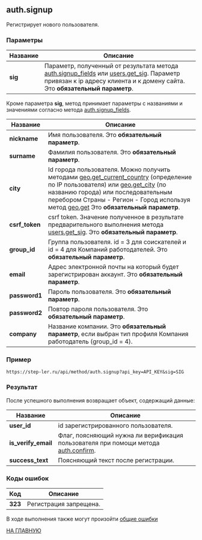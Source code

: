 ## auth.signup

Регистрирует нового пользователя.


### Параметры

| Название |Описание |
|----|----|
| **sig** | Параметр, полученный от результата метода [auth.signup_fields](/auth/signup_fields.md) или [users.get_sig](/users/get_sig.md). Параметр привязан к ip адресу клиента и к домену сайта. Это **обязательный параметр**. |

Кроме параметра **sig**, метод принимает параметры с названиями и значениями согласно метода [auth.signup_fields](/auth/signup_fields.md).

| Название |Описание |
|----|----|
| **nickname** | Имя пользователя. Это **обязательный параметр**. |
| **surname** | Фамилия пользователя. Это **обязательный параметр**. |
| **city** | Id города пользователя. Можно получить методами [geo.get_current_country](/geo/get_current_country.md) (определение по IP пользователя) или [geo.get_city](/geo/get_city.md) (по названию города) или последовательным перебором Страны - Регион - Город используя метод [geo.get](/geo/get.md) Это **обязательный параметр**. |
| **csrf_token** | csrf token. Значение полученное в результате предварительного выполнения метода [users.get_sig](/users/get_sig.md). Это **обязательный параметр**. |
| **group_id** | Группа пользователя. id = 3 для соискателей и id = 4 для Компаний работодателей. Это **обязательный параметр**. |
| **email** | Адрес электронной почты на который будет зарегистрирован аккаунт. Это **обязательный параметр**. | 
| **password1** | Пароль пользователя. Это **обязательный параметр**. | 
| **password2** | Повтор пароля пользователя. Это **обязательный параметр**. | 
| **company** | Название компании. Это **обязательный параметр**, если выбран тип профиля Компания работодатель (group_id = 4). | 


### Пример

```
https://step-ler.ru/api/method/auth.signup?api_key=API_KEY&sig=SIG
```

### Результат

После успешного выполнения возвращает объект, содержащий данные:

| Название |Описание |
|----|----|
| **user_id** | id зарегистрированного пользователя. |
| **is_verify_email** | Флаг, поясняющий нужна ли верификация пользователя при помощи метода [auth.confirm](/auth/confirm.md). |
| **success_text** | Поясняющий текст после регистрации. |


### Коды ошибок

|Код | Описание |
|----|----|
| **323** | Регистрация запрещена. |

В ходе выполнения также могут произойти [общие ошибки](/docs/errors.md)

[НА ГЛАВНУЮ](/README.md)